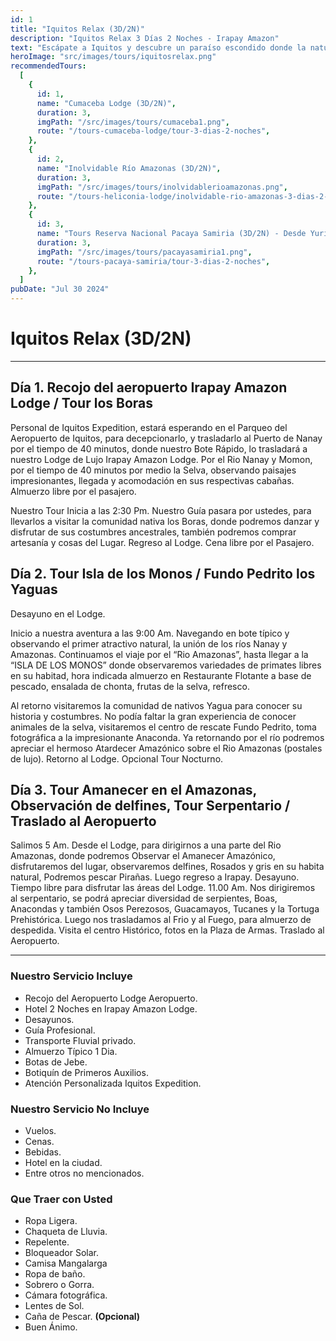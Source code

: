 ```yaml
---
id: 1
title: "Iquitos Relax (3D/2N)"
description: "Iquitos Relax 3 Días 2 Noches - Irapay Amazon"
text: "Escápate a Iquitos y descubre un paraíso escondido donde la naturaleza, la comodidad y la aventura se encuentran."
heroImage: "src/images/tours/iquitosrelax.png"
recommendedTours:
  [
    {
      id: 1,
      name: "Cumaceba Lodge (3D/2N)",
      duration: 3,
      imgPath: "/src/images/tours/cumaceba1.png",
      route: "/tours-cumaceba-lodge/tour-3-dias-2-noches",
    },
    {
      id: 2,
      name: "Inolvidable Río Amazonas (3D/2N)",
      duration: 3,
      imgPath: "/src/images/tours/inolvidablerioamazonas.png",
      route: "/tours-heliconia-lodge/inolvidable-rio-amazonas-3-dias-2-noches",
    },
    {
      id: 3,
      name: "Tours Reserva Nacional Pacaya Samiria (3D/2N) - Desde Yurimaguas",
      duration: 3,
      imgPath: "/src/images/tours/pacayasamiria1.png",
      route: "/tours-pacaya-samiria/tour-3-dias-2-noches",
    },
  ]
pubDate: "Jul 30 2024"
---
```


# Iquitos Relax (3D/2N)

---

## Día 1. Recojo del aeropuerto Irapay Amazon Lodge / Tour los Boras

Personal de Iquitos Expedition, estará esperando en el Parqueo del Aeropuerto de Iquitos, para decepcionarlo, y trasladarlo al Puerto de Nanay por el tiempo de 40 minutos, donde nuestro Bote Rápido, lo trasladará a nuestro Lodge de Lujo Irapay Amazon Lodge. Por el Rio Nanay y Momon, por el tiempo de 40 minutos por medio la Selva, observando paisajes impresionantes, llegada y acomodación en sus respectivas cabañas. Almuerzo libre por el pasajero.

Nuestro Tour Inicia a las 2:30 Pm. Nuestro Guía pasara por ustedes, para llevarlos a visitar la comunidad nativa los Boras, donde podremos danzar y disfrutar de sus costumbres ancestrales, también podremos comprar artesanía y cosas del Lugar. Regreso al Lodge. Cena libre por el Pasajero.

## Día 2. Tour Isla de los Monos / Fundo Pedrito los Yaguas

Desayuno en el Lodge.

Inicio a nuestra aventura a las 9:00 Am. Navegando en bote típico y observando el primer atractivo natural, la unión de los ríos Nanay y Amazonas. Continuamos el viaje por el “Rio Amazonas”, hasta llegar a la “ISLA DE LOS MONOS” donde observaremos variedades de primates libres en su habitad, hora indicada almuerzo en Restaurante Flotante a base de pescado, ensalada de chonta, frutas de la selva, refresco.

Al retorno visitaremos la comunidad de nativos Yagua para conocer su historia y costumbres. No podía faltar la gran experiencia de conocer animales de la selva, visitaremos el centro de rescate Fundo Pedrito, toma fotográfica a la impresionante Anaconda. Ya retornando por el río podremos apreciar el hermoso Atardecer Amazónico sobre el Rio Amazonas (postales de lujo). Retorno al Lodge. Opcional Tour Nocturno.

## Día 3. Tour Amanecer en el Amazonas, Observación de delfines, Tour Serpentario / Traslado al Aeropuerto

Salimos 5 Am. Desde el Lodge, para dirigirnos a una parte del Rio Amazonas, donde podremos Observar el Amanecer Amazónico, disfrutaremos del lugar, observaremos delfines, Rosados y gris en su habita natural, Podremos pescar Pirañas. Luego regreso a Irapay. Desayuno. Tiempo libre para disfrutar las áreas del Lodge. 11.00 Am. Nos dirigiremos al serpentario, se podrá apreciar diversidad de serpientes, Boas, Anacondas y también Osos Perezosos, Guacamayos, Tucanes y la Tortuga Prehistórica. Luego nos trasladamos al Frio y al Fuego, para almuerzo de despedida. Visita el centro Histórico, fotos en la Plaza de Armas. Traslado al Aeropuerto.

---

### Nuestro Servicio Incluye

- Recojo del Aeropuerto Lodge Aeropuerto.
- Hotel 2 Noches en Irapay Amazon Lodge.
- Desayunos.
- Guía Profesional.
- Transporte Fluvial privado.
- Almuerzo Típico 1 Dia.
- Botas de Jebe.
- Botiquín de Primeros Auxilios.
- Atención Personalizada Iquitos Expedition.

### Nuestro Servicio No Incluye

- Vuelos.
- Cenas.
- Bebidas.
- Hotel en la ciudad.
- Entre otros no mencionados.

### Que Traer con Usted

- Ropa Ligera.
- Chaqueta de Lluvia.
- Repelente.
- Bloqueador Solar.
- Camisa Mangalarga
- Ropa de baño.
- Sobrero o Gorra.
- Cámara fotográfica.
- Lentes de Sol.
- Caña de Pescar. **(Opcional)**
- Buen Ánimo.